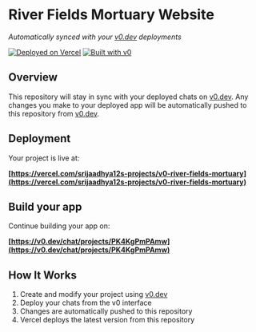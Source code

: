 # River Fields Mortuary Website

*Automatically synced with your [v0.dev](https://v0.dev) deployments*

[![Deployed on Vercel](https://img.shields.io/badge/Deployed%20on-Vercel-black?style=for-the-badge&logo=vercel)](https://vercel.com/srijaadhya12s-projects/v0-river-fields-mortuary)
[![Built with v0](https://img.shields.io/badge/Built%20with-v0.dev-black?style=for-the-badge)](https://v0.dev/chat/projects/PK4KgPmPAmw)

## Overview

This repository will stay in sync with your deployed chats on [v0.dev](https://v0.dev).
Any changes you make to your deployed app will be automatically pushed to this repository from [v0.dev](https://v0.dev).

## Deployment

Your project is live at:

**[https://vercel.com/srijaadhya12s-projects/v0-river-fields-mortuary](https://vercel.com/srijaadhya12s-projects/v0-river-fields-mortuary)**

## Build your app

Continue building your app on:

**[https://v0.dev/chat/projects/PK4KgPmPAmw](https://v0.dev/chat/projects/PK4KgPmPAmw)**

## How It Works

1. Create and modify your project using [v0.dev](https://v0.dev)
2. Deploy your chats from the v0 interface
3. Changes are automatically pushed to this repository
4. Vercel deploys the latest version from this repository
